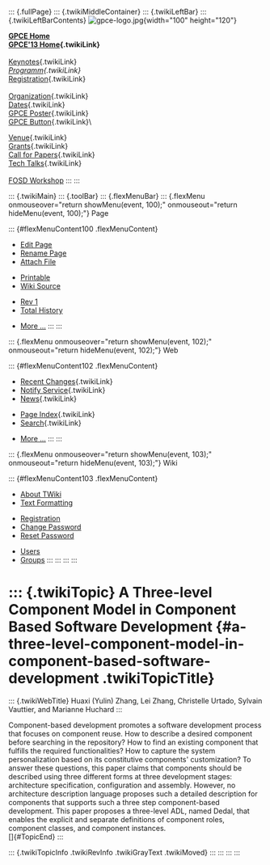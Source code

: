 ::: {.fullPage}
::: {.twikiMiddleContainer}
::: {.twikiLeftBar}
::: {.twikiLeftBarContents}
![gpce-logo.jpg](../pub/GPCE13/WebLeftBar/gpce-logo.jpg){width="100"
height="120"}

**[GPCE Home](http://program-transformation.org/Gpce)**\
**[GPCE\'13 Home](WebHome){.twikiLink}**\
\
[Keynotes](KeynoteSpeakers){.twikiLink}\
*[Programm](ConferenceProgram){.twikiLink}*\
[Registration](GpceRegistration){.twikiLink}\
\
[Organization](ConferenceOrganization){.twikiLink}\
[Dates](ImportantDates){.twikiLink}\
[GPCE Poster](Poster){.twikiLink}\
[GPCE Button](Banner){.twikiLink}\

[Venue](ConferenceVenue){.twikiLink}\
[Grants](Grants){.twikiLink}\
[Call for Papers](CallForPapers){.twikiLink}\
[Tech Talks](CallForTechTalks){.twikiLink}\
\
[FOSD Workshop](http://fosd.net/2013)
:::
:::

::: {.twikiMain}
::: {.toolBar}
::: {.flexMenuBar}
::: {.flexMenu onmouseover="return showMenu(event, 100);" onmouseout="return hideMenu(event, 100);"}
Page

::: {#flexMenuContent100 .flexMenuContent}
-   [Edit
    Page](http://www.program-transformation.org/edit/GPCE13/P70Zhang?t=1536828842)
-   [Rename
    Page](http://www.program-transformation.org/rename/GPCE13/P70Zhang)
-   [Attach
    File](http://www.program-transformation.org/attach/GPCE13/P70Zhang)

<!-- -->

-   [Printable](http://www.program-transformation.org/view/GPCE13/P70Zhang?skin=print.pattern)
-   [Wiki
    Source](http://www.program-transformation.org/view/GPCE13/P70Zhang?skin=text&raw=on&contenttype=text/plain)

<!-- -->

-   [Rev
    1](http://www.program-transformation.org/view/GPCE13/P70Zhang?rev=1.1)
-   [Total
    History](http://www.program-transformation.org/rdiff/GPCE13/P70Zhang)

<!-- -->

-   [More
    \...](http://www.program-transformation.org/oops/GPCE13/P70Zhang?template=oopsmore&param1=1.1&param2=1.1)
:::
:::

::: {.flexMenu onmouseover="return showMenu(event, 102);" onmouseout="return hideMenu(event, 102);"}
Web

::: {#flexMenuContent102 .flexMenuContent}
-   [Recent Changes](WebChanges){.twikiLink}
-   [Notify Service](WebNotify){.twikiLink}
-   [News](WebNews){.twikiLink}

<!-- -->

-   [Page Index](WebIndex){.twikiLink}
-   [Search](WebSearch){.twikiLink}

<!-- -->

-   [More
    \...](http://www.program-transformation.org/oops/GPCE13/P70Zhang?template=oopsmore&param1=1.1&param2=1.1)
:::
:::

::: {.flexMenu onmouseover="return showMenu(event, 103);" onmouseout="return hideMenu(event, 103);"}
Wiki

::: {#flexMenuContent103 .flexMenuContent}
-   [About
    TWiki](http://www.program-transformation.org/view/TWiki/WebHome)
-   [Text
    Formatting](http://www.program-transformation.org/view/TWiki/TextFormattingRules)

<!-- -->

-   [Registration](http://www.program-transformation.org/view/TWiki/TWikiRegistration)
-   [Change
    Password](http://www.program-transformation.org/view/TWiki/ChangePassword)
-   [Reset
    Password](http://www.program-transformation.org/view/TWiki/ResetPassword)

<!-- -->

-   [Users](http://www.program-transformation.org/view/Main/TWikiUsers)
-   [Groups](http://www.program-transformation.org/view/Main/TWikiGroups)
:::
:::
:::
:::

::: {.twikiTopic}
A Three-level Component Model in Component Based Software Development {#a-three-level-component-model-in-component-based-software-development .twikiTopicTitle}
=====================================================================

::: {.twikiWebTitle}
Huaxi (Yulin) Zhang, Lei Zhang, Christelle Urtado, Sylvain Vauttier, and
Marianne Huchard
:::

Component-based development promotes a software development process that
focuses on component reuse. How to describe a desired component before
searching in the repository? How to find an existing component that
fulfills the required functionalities? How to capture the system
personalization based on its constitutive components\' customization? To
answer these questions, this paper claims that components should be
described using three different forms at three development stages:
architecture specification, configuration and assembly. However, no
architecture description language proposes such a detailed description
for components that supports such a three step component-based
development. This paper proposes a three-level ADL, named Dedal, that
enables the explicit and separate definitions of component roles,
component classes, and component instances.\
[]{#TopicEnd}
:::

::: {.twikiTopicInfo .twikiRevInfo .twikiGrayText .twikiMoved}
:::
:::
:::
:::
